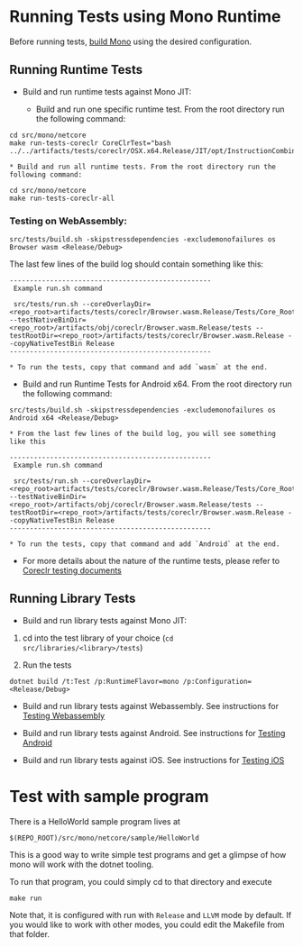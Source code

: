 # Running Tests using Mono Runtime

Before running tests, [build Mono](../../building/mono/README.md) using the desired configuration.

## Running Runtime Tests
* Build and run runtime tests against Mono JIT:

    * Build and run one specific runtime test. From the root directory run the following command:
```
cd src/mono/netcore
make run-tests-coreclr CoreClrTest="bash ../../artifacts/tests/coreclr/OSX.x64.Release/JIT/opt/InstructionCombining/DivToMul/DivToMul.sh"
```

    * Build and run all runtime tests. From the root directory run the following command:
```
cd src/mono/netcore
make run-tests-coreclr-all
```

### Testing on WebAssembly:
```
src/tests/build.sh -skipstressdependencies -excludemonofailures os Browser wasm <Release/Debug>
```

The last few lines of the build log should contain something like this:
```
--------------------------------------------------
 Example run.sh command

 src/tests/run.sh --coreOverlayDir=<repo_root>artifacts/tests/coreclr/Browser.wasm.Release/Tests/Core_Root --testNativeBinDir=<repo_root>/artifacts/obj/coreclr/Browser.wasm.Release/tests --testRootDir=<repo_root>/artifacts/tests/coreclr/Browser.wasm.Release --copyNativeTestBin Release
--------------------------------------------------
```
    * To run the tests, copy that command and add `wasm` at the end.

* Build and run Runtime Tests for Android x64. From the root directory run the following command:
```
src/tests/build.sh -skipstressdependencies -excludemonofailures os Android x64 <Release/Debug>
```
    * From the last few lines of the build log, you will see something like this
```
--------------------------------------------------
 Example run.sh command

 src/tests/run.sh --coreOverlayDir=<repo_root>artifacts/tests/coreclr/Browser.wasm.Release/Tests/Core_Root --testNativeBinDir=<repo_root>/artifacts/obj/coreclr/Browser.wasm.Release/tests --testRootDir=<repo_root>/artifacts/tests/coreclr/Browser.wasm.Release --copyNativeTestBin Release
--------------------------------------------------
```
    * To run the tests, copy that command and add `Android` at the end.

* For more details about the nature of the runtime tests, please refer to [Coreclr testing documents](../coreclr)

## Running Library Tests
* Build and run library tests against Mono JIT:

1. cd into the test library of your choice (`cd src/libraries/<library>/tests`)

2. Run the tests

```
dotnet build /t:Test /p:RuntimeFlavor=mono /p:Configuration=<Release/Debug>
```

* Build and run library tests against Webassembly. See instructions for [Testing Webassembly](../libraries/testing-wasm.md)

* Build and run library tests against Android. See instructions for [Testing Android](../libraries/testing-android.md)

* Build and run library tests against iOS. See instructions for [Testing iOS](../libraries/testing-apple.md)

# Test with sample program
There is a HelloWorld sample program lives at
```
$(REPO_ROOT)/src/mono/netcore/sample/HelloWorld
```

This is a good way to write simple test programs and get a glimpse of how mono will work with the dotnet tooling.

To run that program, you could simply cd to that directory and execute

```
make run
```

Note that, it is configured with run with `Release` and `LLVM` mode by default. If you would like to work with other modes, 
you could edit the Makefile from that folder.
